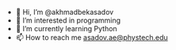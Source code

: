 - 👋 Hi, I’m @akhmadbekasadov
- 👀 I’m interested in programming
- 🌱 I’m currently learning Python
- 📫 How to reach me asadov.ae@phystech.edu

<!---
akhmadbekasadov/akhmadbekasadov is a ✨ special ✨ repository because its `README.md` (this file) appears on your GitHub profile.
You can click the Preview link to take a look at your changes.
--->
